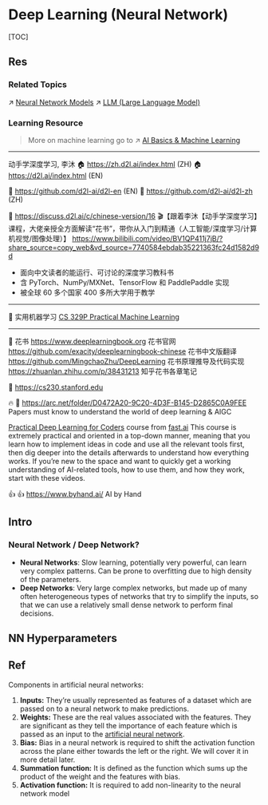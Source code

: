 # Deep Learning (Neural Network)

[TOC]



## Res
### Related Topics
↗ [Neural Network Models](🗿%20Neural%20Network%20Models/Neural%20Network%20Models.md)
↗ [LLM (Large Language Model)](../../🔥%20Natural%20Language%20Processing%20(NLP)/🦑%20LLM%20(Large%20Language%20Model)/LLM%20(Large%20Language%20Model).md)


### Learning Resource
>  More on machine learning go to ↗️ [AI Basics & Machine Learning](../AI%20Basics%20&%20Machine%20Learning.md)

---
动手学深度学习, 李沐
🏠 https://zh.d2l.ai/index.html (ZH)
🏠 https://d2l.ai/index.html (EN)

🚧 https://github.com/d2l-ai/d2l-en (EN)
🚧 https://github.com/d2l-ai/d2l-zh (ZH)

👥 https://discuss.d2l.ai/c/chinese-version/16
🎬【跟着李沐【动手学深度学习】课程，大佬亲授全方面解读“花书”，带你从入门到精通（人工智能/深度学习/计算机视觉/图像处理）】 https://www.bilibili.com/video/BV1QP411j7jB/?share_source=copy_web&vd_source=7740584ebdab35221363fc24d1582d9d
- 面向中文读者的能运行、可讨论的深度学习教科书
- 含 PyTorch、NumPy/MXNet、TensorFlow 和 PaddlePaddle 实现
- 被全球 60 多个国家 400 多所大学用于教学

---
🏫 实用机器学习 [CS 329P Practical Machine Learning](../../../../🗺%20CS%20Overview/Courses%20of%20Universities/Stanford/CS%20329P%20Practical%20Machine%20Learning/CS%20329P%20Practical%20Machine%20Learning.md)

---
📖 花书 
https://www.deeplearningbook.org 花书官网  
https://github.com/exacity/deeplearningbook-chinese 花书中文版翻译  
https://github.com/MingchaoZhu/DeepLearning 花书原理推导及代码实现  
https://zhuanlan.zhihu.com/p/38431213 知乎花书各章笔记

🏫 https://cs230.stanford.edu 

🔥 📄 https://arc.net/folder/D0472A20-9C20-4D3F-B145-D2865C0A9FEE
Papers must know to understand the world of deep learning & AIGC

[Practical Deep Learning for Coders](https://course.fast.ai/) course from [fast.ai](https://www.fast.ai/)
This course is extremely practical and oriented in a top-down manner, meaning that you learn how to implement ideas in code and use all the relevant tools first, then dig deeper into the details afterwards to understand how everything works. If you’re new to the space and want to quickly get a working understanding of AI-related tools, how to use them, and how they work, start with these videos.

👍 👍 https://www.byhand.ai/
AI by Hand



## Intro
### Neural Network / Deep Network?
- **Neural Networks**: Slow learning, potentially very powerful, can learn very complex patterns. Can be prone to overfitting due to high density of the parameters.
- **Deep Networks**: Very large complex networks, but made up of many often heterogeneous types of networks that try to simplify the inputs, so that we can use a relatively small dense network to perform final decisions.



## NN Hyperparameters




## Ref
[Deep Learning vs. Machine Learning]: https://dzone.com/articles/deep-learning-vs-machine-learning-the-hottest-topi

[What Is the Necessity of Bias in Neural Networks?]: https://www.turing.com/kb/necessity-of-bias-in-neural-networks#components-in-artificial-neural-networks

Components in artificial neural networks:
1.  **Inputs:** They’re usually represented as features of a dataset which are passed on to a neural network to make predictions.
2.  **Weights:** These are the real values associated with the features. They are significant as they tell the importance of each feature which is passed as an input to the [artificial neural network](https://www.turing.com/kb/importance-of-artificial-neural-networks-in-artificial-intelligence).
3.  **Bias:** Bias in a neural network is required to shift the activation function across the plane either towards the left or the right. We will cover it in more detail later.
4.  **Summation function:** It is defined as the function which sums up the product of the weight and the features with bias.
5.  **Activation function:** It is required to add non-linearity to the neural network model

[AAAI2024 | 分享10篇优秀论文，涉及图神经网络、大模型优化、表格分析等热门话题]: https://mp.weixin.qq.com/s/F7X8N_wUyZQNhDtIfHm17Q

